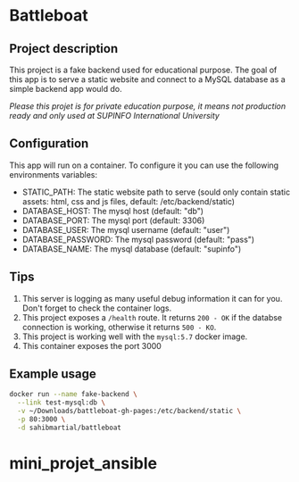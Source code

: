 # Battleboat 

## Project description

This project is a fake backend used for educational purpose.
The goal of this app is to serve a static website and connect to a MySQL database as a simple backend app would do.

_Please this projet is for private education purpose, it means not production ready and only used at SUPINFO International University_

## Configuration

This app will run on a container. To configure it you can use the following environments variables:

- STATIC_PATH: The static website path to serve (sould only contain static assets: html, css and js files, default: /etc/backend/static)
- DATABASE_HOST: The mysql host (default: "db")
- DATABASE_PORT: The mysql port (default: 3306)
- DATABASE_USER: The mysql username (default: "user")
- DATABASE_PASSWORD: The mysql password (default: "pass")
- DATABASE_NAME: The mysql database (default: "supinfo")

## Tips

1. This server is logging as many useful debug information it can for you. Don't forget to check the container logs.
2. This project exposes a `/health` route. It returns `200 - OK` if the databse connection is working, otherwise it returns `500 - KO`.
3. This project is working well with the `mysql:5.7` docker image.
4. This container exposes the port 3000

## Example usage

```sh
docker run --name fake-backend \
  --link test-mysql:db \
  -v ~/Downloads/battleboat-gh-pages:/etc/backend/static \
  -p 80:3000 \
  -d sahibmartial/battleboat
```
# mini_projet_ansible
